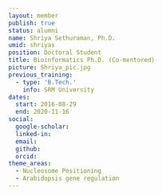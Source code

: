 ```yaml
---
layout: member
publish: true
status: alumni
name: Shriya Sethuraman, Ph.D.
umid: shriyas
position: Doctoral Student
title: Bioinformatics Ph.D. (Co-mentored)
picture: Shriya_pic.jpg
previous_training:
  - type: 'B.Tech.'
    info: SRM University
dates:
  start: 2016-08-29
  end: 2020-11-16
social: 
  google-scholar: 
  linked-in: 
  email: 
  github:
  orcid:
theme_areas:
  - Nucleosome Positioning
  - Arabidopsis gene regulation
---
```


